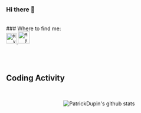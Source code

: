 ### Hi there 👋
<br />
### Where to find me:
<br />
<a href="https://www.linkedin.com/in/patrickdupin">
  <code><img alt="My linkedin" width="28" src="https://www.flaticon.com/svg/static/icons/svg/124/124011.svg"/></code>
</a>

<a href="mailto:patrickfdupin@gmail.com">
  <code><img alt="My e-mail" width="32" src="https://www.flaticon.com/svg/static/icons/svg/732/732200.svg" /></code>
</a>

<br/><br/>
## Coding Activity

<br/>

<p align="center">
  <img src="https://github-readme-stats.vercel.app/api?username=patrickdupin&show_icons=true&theme=algolia" alt="PatrickDupin's github stats" />
</p>

<br/>
<!--
**PatrickDupin/PatrickDupin** is a ✨ _special_ ✨ repository because its `README.md` (this file) appears on your GitHub profile.

Here are some ideas to get you started:

- 🔭 I’m currently working on ...
- 🌱 I’m currently learning ...
- 👯 I’m looking to collaborate on ...
- 🤔 I’m looking for help with ...
- 💬 Ask me about ...
- 📫 How to reach me: ...
- 😄 Pronouns: ...
- ⚡ Fun fact: ...
-->
